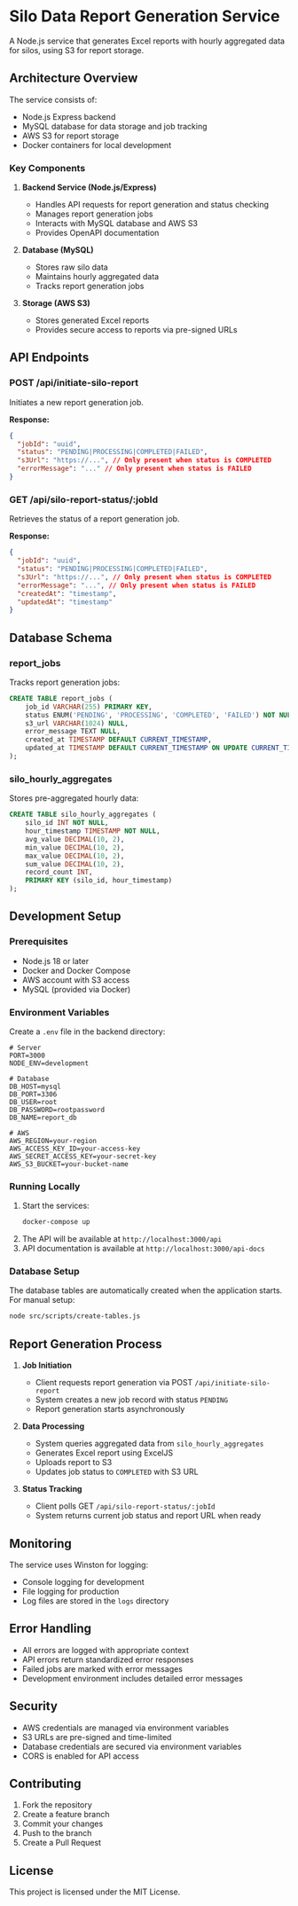 # Silo Data Report Generation Service

A Node.js service that generates Excel reports with hourly aggregated data for silos, using S3 for report storage.

## Architecture Overview

The service consists of:

- Node.js Express backend
- MySQL database for data storage and job tracking
- AWS S3 for report storage
- Docker containers for local development

### Key Components

1. **Backend Service (Node.js/Express)**

   - Handles API requests for report generation and status checking
   - Manages report generation jobs
   - Interacts with MySQL database and AWS S3
   - Provides OpenAPI documentation

2. **Database (MySQL)**

   - Stores raw silo data
   - Maintains hourly aggregated data
   - Tracks report generation jobs

3. **Storage (AWS S3)**
   - Stores generated Excel reports
   - Provides secure access to reports via pre-signed URLs

## API Endpoints

### POST /api/initiate-silo-report

Initiates a new report generation job.

**Response:**

```json
{
  "jobId": "uuid",
  "status": "PENDING|PROCESSING|COMPLETED|FAILED",
  "s3Url": "https://...", // Only present when status is COMPLETED
  "errorMessage": "..." // Only present when status is FAILED
}
```

### GET /api/silo-report-status/:jobId

Retrieves the status of a report generation job.

**Response:**

```json
{
  "jobId": "uuid",
  "status": "PENDING|PROCESSING|COMPLETED|FAILED",
  "s3Url": "https://...", // Only present when status is COMPLETED
  "errorMessage": "...", // Only present when status is FAILED
  "createdAt": "timestamp",
  "updatedAt": "timestamp"
}
```

## Database Schema

### report_jobs

Tracks report generation jobs:

```sql
CREATE TABLE report_jobs (
    job_id VARCHAR(255) PRIMARY KEY,
    status ENUM('PENDING', 'PROCESSING', 'COMPLETED', 'FAILED') NOT NULL,
    s3_url VARCHAR(1024) NULL,
    error_message TEXT NULL,
    created_at TIMESTAMP DEFAULT CURRENT_TIMESTAMP,
    updated_at TIMESTAMP DEFAULT CURRENT_TIMESTAMP ON UPDATE CURRENT_TIMESTAMP
);
```

### silo_hourly_aggregates

Stores pre-aggregated hourly data:

```sql
CREATE TABLE silo_hourly_aggregates (
    silo_id INT NOT NULL,
    hour_timestamp TIMESTAMP NOT NULL,
    avg_value DECIMAL(10, 2),
    min_value DECIMAL(10, 2),
    max_value DECIMAL(10, 2),
    sum_value DECIMAL(10, 2),
    record_count INT,
    PRIMARY KEY (silo_id, hour_timestamp)
);
```

## Development Setup

### Prerequisites

- Node.js 18 or later
- Docker and Docker Compose
- AWS account with S3 access
- MySQL (provided via Docker)

### Environment Variables

Create a `.env` file in the backend directory:

```env
# Server
PORT=3000
NODE_ENV=development

# Database
DB_HOST=mysql
DB_PORT=3306
DB_USER=root
DB_PASSWORD=rootpassword
DB_NAME=report_db

# AWS
AWS_REGION=your-region
AWS_ACCESS_KEY_ID=your-access-key
AWS_SECRET_ACCESS_KEY=your-secret-key
AWS_S3_BUCKET=your-bucket-name
```

### Running Locally

1. Start the services:
   ```bash
   docker-compose up
   ```
2. The API will be available at `http://localhost:3000/api`
3. API documentation is available at `http://localhost:3000/api-docs`

### Database Setup

The database tables are automatically created when the application starts. For manual setup:

```bash
node src/scripts/create-tables.js
```

## Report Generation Process

1. **Job Initiation**

   - Client requests report generation via POST `/api/initiate-silo-report`
   - System creates a new job record with status `PENDING`
   - Report generation starts asynchronously

2. **Data Processing**

   - System queries aggregated data from `silo_hourly_aggregates`
   - Generates Excel report using ExcelJS
   - Uploads report to S3
   - Updates job status to `COMPLETED` with S3 URL

3. **Status Tracking**
   - Client polls GET `/api/silo-report-status/:jobId`
   - System returns current job status and report URL when ready

## Monitoring

The service uses Winston for logging:

- Console logging for development
- File logging for production
- Log files are stored in the `logs` directory

## Error Handling

- All errors are logged with appropriate context
- API errors return standardized error responses
- Failed jobs are marked with error messages
- Development environment includes detailed error messages

## Security

- AWS credentials are managed via environment variables
- S3 URLs are pre-signed and time-limited
- Database credentials are secured via environment variables
- CORS is enabled for API access

## Contributing

1. Fork the repository
2. Create a feature branch
3. Commit your changes
4. Push to the branch
5. Create a Pull Request

## License

This project is licensed under the MIT License.
